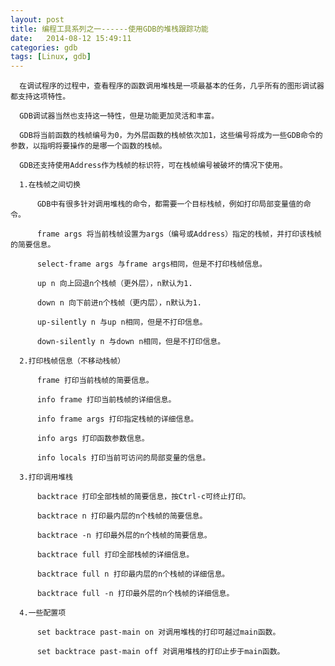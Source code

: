 ```yaml
---
layout: post
title: 编程工具系列之一------使用GDB的堆栈跟踪功能
date:   2014-08-12 15:49:11
categories: gdb
tags: [Linux, gdb]
---
```


      在调试程序的过程中，查看程序的函数调用堆栈是一项最基本的任务，几乎所有的图形调试器都支持这项特性。

      GDB调试器当然也支持这一特性，但是功能更加灵活和丰富。

      GDB将当前函数的栈帧编号为0，为外层函数的栈帧依次加1，这些编号将成为一些GDB命令的参数，以指明将要操作的是哪一个函数的栈帧。

      GDB还支持使用Address作为栈帧的标识符，可在栈帧编号被破坏的情况下使用。

      1.在栈帧之间切换

          GDB中有很多针对调用堆栈的命令，都需要一个目标栈帧，例如打印局部变量值的命令。

          frame args 将当前栈帧设置为args（编号或Address）指定的栈帧，并打印该栈帧的简要信息。

          select-frame args 与frame args相同，但是不打印栈帧信息。

          up n 向上回退n个栈帧（更外层），n默认为1. 

          down n 向下前进n个栈帧（更内层），n默认为1.

          up-silently n 与up n相同，但是不打印信息。

          down-silently n 与down n相同，但是不打印信息。

      2.打印栈帧信息（不移动栈帧）

          frame 打印当前栈帧的简要信息。

          info frame 打印当前栈帧的详细信息。

          info frame args 打印指定栈帧的详细信息。

          info args 打印函数参数信息。

          info locals 打印当前可访问的局部变量的信息。

      3.打印调用堆栈

          backtrace 打印全部栈帧的简要信息，按Ctrl-c可终止打印。

          backtrace n 打印最内层的n个栈帧的简要信息。

          backtrace -n 打印最外层的n个栈帧的简要信息。

          backtrace full 打印全部栈帧的详细信息。

          backtrace full n 打印最内层的n个栈帧的详细信息。

          backtrace full -n 打印最外层的n个栈帧的详细信息。

      4.一些配置项

          set backtrace past-main on 对调用堆栈的打印可越过main函数。

          set backtrace past-main off 对调用堆栈的打印止步于main函数。
